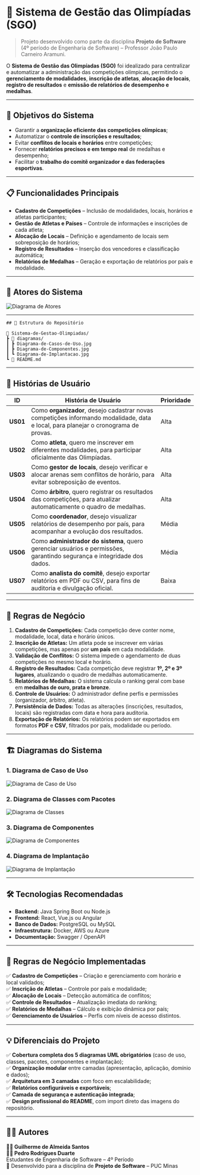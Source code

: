 # 🏅 Sistema de Gestão das Olimpíadas (SGO)

> Projeto desenvolvido como parte da disciplina **Projeto de Software** (4º período de Engenharia de Software) – Professor João Paulo Carneiro Aramuni.

O **Sistema de Gestão das Olimpíadas (SGO)** foi idealizado para centralizar e automatizar a administração das competições olímpicas, permitindo o **gerenciamento de modalidades**, **inscrição de atletas**, **alocação de locais**, **registro de resultados** e **emissão de relatórios de desempenho e medalhas**.

---

## 🎯 Objetivos do Sistema

- Garantir a **organização eficiente das competições olímpicas**;
- Automatizar o **controle de inscrições e resultados**;
- Evitar **conflitos de locais e horários** entre competições;
- Fornecer **relatórios precisos e em tempo real** de medalhas e desempenho;
- Facilitar o **trabalho do comitê organizador e das federações esportivas**.

---

## 📋 Funcionalidades Principais

- **Cadastro de Competições** – Inclusão de modalidades, locais, horários e atletas participantes;  
- **Gestão de Atletas e Países** – Controle de informações e inscrições de cada atleta;  
- **Alocação de Locais** – Definição e agendamento de locais sem sobreposição de horários;  
- **Registro de Resultados** – Inserção dos vencedores e classificação automática;  
- **Relatórios de Medalhas** – Geração e exportação de relatórios por país e modalidade.  

---

## 👥 Atores do Sistema

![Diagrama de Atores](./diagramas/Diagrama-de-Casos-de-Uso.jpg)

---
```
## 🧩 Estrutura do Repositório

📁 Sistema-de-Gestao-Olimpiadas/
┣ 📁 diagramas/
┃ ┣ Diagrama-de-Casos-de-Uso.jpg
┃ ┣ Diagrama-de-Componentes.jpg
┃ ┗ Diagrama-de-Implantacao.jpg
┗ 📄 README.md

```
---

## 👤 Histórias de Usuário

| ID | História de Usuário | Prioridade |
|----|----------------------|-------------|
| **US01** | Como **organizador**, desejo cadastrar novas competições informando modalidade, data e local, para planejar o cronograma de provas. | Alta |
| **US02** | Como **atleta**, quero me inscrever em diferentes modalidades, para participar oficialmente das Olimpíadas. | Alta |
| **US03** | Como **gestor de locais**, desejo verificar e alocar arenas sem conflitos de horário, para evitar sobreposição de eventos. | Alta |
| **US04** | Como **árbitro**, quero registrar os resultados das competições, para atualizar automaticamente o quadro de medalhas. | Alta |
| **US05** | Como **coordenador**, desejo visualizar relatórios de desempenho por país, para acompanhar a evolução dos resultados. | Média |
| **US06** | Como **administrador do sistema**, quero gerenciar usuários e permissões, garantindo segurança e integridade dos dados. | Média |
| **US07** | Como **analista do comitê**, desejo exportar relatórios em PDF ou CSV, para fins de auditoria e divulgação oficial. | Baixa |

---

## 🧠 Regras de Negócio

1. **Cadastro de Competições:** Cada competição deve conter nome, modalidade, local, data e horário únicos.  
2. **Inscrição de Atletas:** Um atleta pode se inscrever em várias competições, mas apenas por **um país** em cada modalidade.  
3. **Validação de Conflitos:** O sistema impede o agendamento de duas competições no mesmo local e horário.  
4. **Registro de Resultados:** Cada competição deve registrar **1º, 2º e 3º lugares**, atualizando o quadro de medalhas automaticamente.  
5. **Relatórios de Medalhas:** O sistema calcula o ranking geral com base em **medalhas de ouro, prata e bronze**.  
6. **Controle de Usuários:** O administrador define perfis e permissões (organizador, árbitro, atleta).  
7. **Persistência de Dados:** Todas as alterações (inscrições, resultados, locais) são registradas com data e hora para auditoria.  
8. **Exportação de Relatórios:** Os relatórios podem ser exportados em formatos **PDF** e **CSV**, filtrados por país, modalidade ou período.

---

## 🏗️ Diagramas do Sistema

### 1. Diagrama de Caso de Uso
![Diagrama de Caso de Uso](./diagramas/Diagrama-de-Casos-de-Uso.jpg)

### 2. Diagrama de Classes com Pacotes
![Diagrama de Classes](./diagramas/Diagrama-de-Classes-com-Pacotes.jpg)

### 3. Diagrama de Componentes
![Diagrama de Componentes](./diagramas/Diagrama-de-Componentes.jpg)

### 4. Diagrama de Implantação
![Diagrama de Implantação](./diagramas/Diagrama-de-Implantacao.jpg)

---

## 🛠️ Tecnologias Recomendadas

- **Backend:** Java Spring Boot ou Node.js  
- **Frontend:** React, Vue.js ou Angular  
- **Banco de Dados:** PostgreSQL ou MySQL  
- **Infraestrutura:** Docker, AWS ou Azure  
- **Documentação:** Swagger / OpenAPI  

---

## 🧾 Regras de Negócio Implementadas

✅ **Cadastro de Competições** – Criação e gerenciamento com horário e local validados;  
✅ **Inscrição de Atletas** – Controle por país e modalidade;  
✅ **Alocação de Locais** – Detecção automática de conflitos;  
✅ **Controle de Resultados** – Atualização imediata do ranking;  
✅ **Relatórios de Medalhas** – Cálculo e exibição dinâmica por país;  
✅ **Gerenciamento de Usuários** – Perfis com níveis de acesso distintos.  

---

## 💡 Diferenciais do Projeto

✅ **Cobertura completa dos 5 diagramas UML obrigatórios** (caso de uso, classes, pacotes, componentes e implantação);  
✅ **Organização modular** entre camadas (apresentação, aplicação, domínio e dados);  
✅ **Arquitetura em 3 camadas** com foco em escalabilidade;  
✅ **Relatórios configuráveis e exportáveis**;  
✅ **Camada de segurança e autenticação integrada**;  
✅ **Design profissional do README**, com import direto das imagens do repositório.  

---

## 👨‍💻 Autores

**👩‍💻 Guilherme de Almeida Santos**  
**👨‍💻 Pedro Rodrigues Duarte**  
Estudantes de Engenharia de Software – 4º Período  
📍 Desenvolvido para a disciplina de **Projeto de Software** – PUC Minas  
